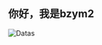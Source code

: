 ## 你好，我是bzym2

![Datas](https://bzym2.github.io/bzym2/metrics.svg)</br>
<!---
bzym2/bzym2 is a ✨ special ✨ repository because its `README.md` (this file) appears on your GitHub profile.
You can click the Preview link to take a look at your changes.
--->
